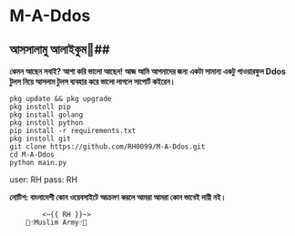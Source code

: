 # M-A-Ddos
## আসসালামু আলাইকুম🌚##
**কেমন আছেন সবাই? আশা করি ভালো আছেন!
আজ আমি আপনাদের জন্য একটা সামান্য একটু পাওয়ারফুল Ddos টুলস
নিয়ে আসলাম টুলস ব্যবহার করে ভালো লাগলে সাপোর্ট কইরেন।**
```
pkg update && pkg upgrade 
pkg instoll pip
pkg install golang
pkg instoll python 
pip install -r requirements.txt
pkg instoll git 
git clone https://github.com/RH0099/M-A-Ddos.git
cd M-A-Ddos
python main.py

```
user: RH 
pass: RH 


**নোটিশ: বাংলাদেশী কোন ওয়েবসাইটে আক্রমণ করলে 
      আমরা আমরা কোন ভাবেই দায়ী নই।**
      
            <~{{ RH }}~>
        📿☝️Muslim Army☝️📿 
